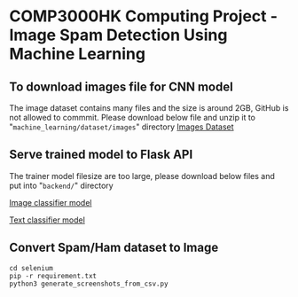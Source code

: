 # COMP3000HK Computing Project - Image Spam Detection Using Machine Learning

## To download images file for CNN model
The image dataset contains many files and the size is around 2GB, GitHub is not allowed to commmit.
Please download below file and unzip it to "`machine_learning/dataset/images`" directory
[Images Dataset](https://liveplymouthac-my.sharepoint.com/:u:/g/personal/ho_t_lo_students_plymouth_ac_uk/EV5c66JVexpGkSnP8jbYPPQBs5l3DWB7JMsc2gToVJpNUQ?e=VpodKX)

## Serve trained model to Flask API
The trainer model filesize are too large, please download below files and put into "`backend/`" directory

[Image classifier model](https://liveplymouthac-my.sharepoint.com/:u:/g/personal/ho_t_lo_students_plymouth_ac_uk/ERKb3uKSMrRFtOZ7rAb3C4ABSC0WQtnKlGJ24NqFbm3ulA?e=nO5tvz)

[Text classifier model](https://liveplymouthac-my.sharepoint.com/:u:/g/personal/ho_t_lo_students_plymouth_ac_uk/EUMSdP8QOIJIgiNXamcAYcQBs5671__3tHWXA-arO9I1_Q?e=OErf3A)

## Convert Spam/Ham dataset to Image
```
cd selenium
pip -r requirement.txt
python3 generate_screenshots_from_csv.py
```